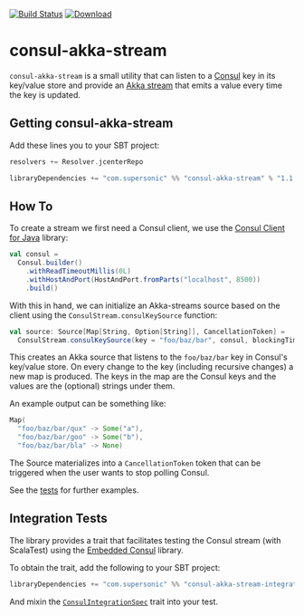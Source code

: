 [![Build Status](https://travis-ci.org/SupersonicAds/consul-akka-stream.svg?branch=master)](https://travis-ci.org/SupersonicAds/consul-akka-stream) [![Download](https://api.bintray.com/packages/ironsonic/maven/consul-akka-stream/images/download.svg) ](https://bintray.com/ironsonic/maven/consul-akka-stream/_latestVersion)

# consul-akka-stream

`consul-akka-stream` is a small utility that can listen to a [Consul](https://www.consul.io/) key in its key/value store and provide an [Akka stream](https://doc.akka.io/docs/akka/current/stream/index.html) that emits a value every time the key is updated.

## Getting consul-akka-stream

Add these lines you to your SBT project:
```scala
resolvers += Resolver.jcenterRepo

libraryDependencies += "com.supersonic" %% "consul-akka-stream" % "1.1.0"
```

## How To

To create a stream we first need a Consul client, we use the [Consul Client for Java](https://github.com/rickfast/consul-client) library:
```scala
val consul =
  Consul.builder()
    .withReadTimeoutMillis(0L)
    .withHostAndPort(HostAndPort.fromParts("localhost", 8500))
    .build()
```

With this in hand, we can initialize an Akka-streams source based on the client using the `ConsulStream.consulKeySource` function:

```scala
val source: Source[Map[String, Option[String]], CancellationToken] = 
  ConsulStream.consulKeySource(key = "foo/baz/bar", consul, blockingTime = 1.seconds)
```

This creates an Akka source that listens to the `foo/baz/bar` key in Consul's key/value store. On every change to the key (including recursive changes) a new map is produced. The keys in the map are the Consul keys and the values are the (optional) strings under them. 

An example output can be something like:
```scala
Map(
  "foo/baz/bar/qux" -> Some("a"), 
  "foo/baz/bar/goo" -> Some("b"), 
  "foo/baz/bar/bla" -> None)
```

The Source materializes into a `CancellationToken` token that can be triggered when the user wants to stop polling Consul.

See the [tests](https://github.com/SupersonicAds/consul-akka-stream/blob/master/src/it/scala/com/supersonic/consul/ConsulStreamTest.scala) for further examples.

## Integration Tests

The library provides a trait that facilitates testing the Consul stream (with ScalaTest) using the [Embedded Consul](https://github.com/pszymczyk/embedded-consul) library.

To obtain the trait, add the following to your SBT project:
```scala
libraryDependencies += "com.supersonic" %% "consul-akka-stream-integration-tests" % "1.1.0" % "it"
```

And mixin the [`ConsulIntegrationSpec`](https://github.com/SupersonicAds/consul-akka-stream/blob/master/src/it/scala/com/supersonic/consul/ConsulIntegrationSpec.scala) trait into your test.
